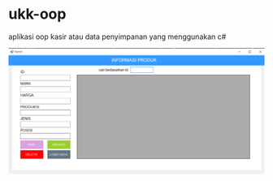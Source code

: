 # ukk-oop
aplikasi oop kasir atau data penyimpanan yang menggunakan c#

![alt text](https://raw.githubusercontent.com/dimitri23559/ukk-oop/main/Screenshot%202023-03-10%20015501.png)
